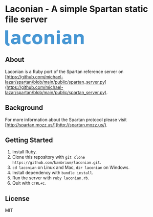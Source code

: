 # Laconian - A simple Spartan static file server
![Logo](logo.png)

## About
Laconian is a Ruby port of the Spartan reference server on [https://github.com/michael-lazar/spartan/blob/main/public/spartan_server.py](https://github.com/michael-lazar/spartan/blob/main/public/spartan_server.py).

## Background
For more information about the Spartan protocol please visit [http://spartan.mozz.us/](http://spartan.mozz.us/).

## Getting Started
1. Install Ruby.
2. Clone this repository with `git clone https://github.com/kambrium/laconian.git`.
3. `cd laconian` on Linux and Mac, `dir laconian` on Windows.
4. Install dependency with `bundle install`.
5. Run the server with `ruby laconian.rb`.
6. Quit with `CTRL+C`.

## License
MIT